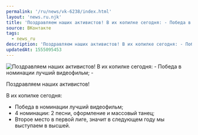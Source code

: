 ```yaml
---
permalink: '/ru/news/vk-6238/index.html'
layout: 'news.ru.njk'
title: 'Поздравляем наших активистов! В их копилке сегодня: - Победа в номинации лучший видеофильм; -'
source: ВКонтакте
tags:
  - news_ru
description: 'Поздравляем наших активистов! В их копилке сегодня: - Победа в номинации лучший видеофильм; -'
updatedAt: 1555095453
---
```

![Поздравляем наших активистов! В их копилке сегодня: - Победа в номинации лучший видеофильм; -](https://sun9-49.userapi.com/impf/c849424/v849424441/16733c/Z_hYttMEPrc.jpg?size=640x800&quality=96&proxy=1&sign=1407c26c704346c978aeae6325dd660e&c_uniq_tag=ORfYBaaP534fEa3in4u-HiA2pnM0vgVB1pTOYcyJ3Iw&type=album)

Поздравляем наших активистов!

В их копилке сегодня:
- Победа в номинации лучший видеофильм;
- 4 номинации: 2 песни, оформление и массовый танец;
- Второе место в первой лиге, значит в следующем году мы выступаем в высшей.
